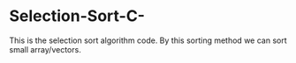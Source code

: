 # Selection-Sort-C-
This is the selection sort algorithm code. By this sorting method we can sort small array/vectors. 
